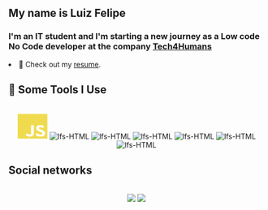   ## My name is Luiz Felipe
  ### I'm an IT student and I'm starting a new journey as a Low code No Code developer at the company [Tech4Humans](https://www.linkedin.com/company/tech4humans-brasil/)
 
 
 <li>📙 Check out my <a href="https://github.com/luizfelipedesouza95/luizfelipedesouza95/blob/8be87b6845eaf4a7ca7103c4338f56b764d71303/Resume_LuizFelipe_English.pdf">resume</a>.</li>
  
<h2>🚀 Some Tools I Use</h2>
<div align="center"><br>
  <img alt="lfs-Js" height="50" width="60" src="https://raw.githubusercontent.com/devicons/devicon/master/icons/javascript/javascript-plain.svg">
  <img alt="lfs-HTML" height="50" width="60" src="https://cdn.jsdelivr.net/gh/devicons/devicon/icons/html5/html5-plain-wordmark.svg" />
  <img alt="lfs-HTML" height="50" width="60" src="https://cdn.jsdelivr.net/gh/devicons/devicon/icons/bootstrap/bootstrap-original-wordmark.svg" />
  <img alt="lfs-HTML" height="50" width="65" src="https://cdn.jsdelivr.net/gh/devicons/devicon/icons/nodejs/nodejs-original-wordmark.svg" />
  <img alt="lfs-HTML" height="50" width="65" src="https://cdn.jsdelivr.net/gh/devicons/devicon/icons/git/git-plain-wordmark.svg" />
  <img alt="lfs-HTML" height="50" width="65" src="https://cdn.jsdelivr.net/gh/devicons/devicon/icons/mysql/mysql-original-wordmark.svg" />
  <img alt="lfs-HTML" height="50" width="65" src="https://cdn.jsdelivr.net/gh/devicons/devicon/icons/css3/css3-plain-wordmark.svg" />
</div>
  
## Social networks
 <div align="center"><br>
      <a href="https://instagram.com/luizfelipedesouza95" target="_blank"><img src="https://img.shields.io/badge/-Instagram-%23E4405F?style=for-the-badge&logo=instagram&logoColor=white" target="_blank"></a>
      <a href="https://www.linkedin.com/in/luizfelipedesouza95/" target="_blank"><img src="https://img.shields.io/badge/-LinkedIn-%230077B5?style=for-the-badge&logo=linkedin&logoColor=white" target="_blank"></a>
  </div>
